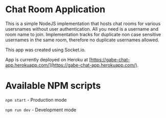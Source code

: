 # Chat Room Application

This is a simple NodeJS implementation that hosts chat rooms for various usersnames without user authentication. All you need is a username and room name to join. Implementation tracks for duplicate non case sensitive usernames in the same room, therefore no duplicate usernames allowed. 

This app was created using Socket.io.

App is currently deployed on Heroku at [https://gabe-chat-app.herokuapp.com/](https://gabe-chat-app.herokuapp.com/).

# Available NPM scripts

`npm start` - Production mode

`npm run dev` - Development mode
